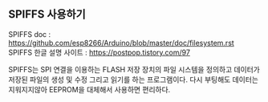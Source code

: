 ## SPIFFS 사용하기

SPIFFS doc : https://github.com/esp8266/Arduino/blob/master/doc/filesystem.rst    
SPIFFS 한글 설명 사이트 : https://postpop.tistory.com/97

SPIFFS는 SPI 연결을 이용하는 FLASH 저장 장치의 파일 시스템을 정의하고 데이터가 저장된 파일의 생성 및 수정 그리고 읽기를 하는 프로그램이다. 
다시 부팅해도 데이터는 지워지지않아 EEPROM을 대체해서 사용하면 편리하다. 

